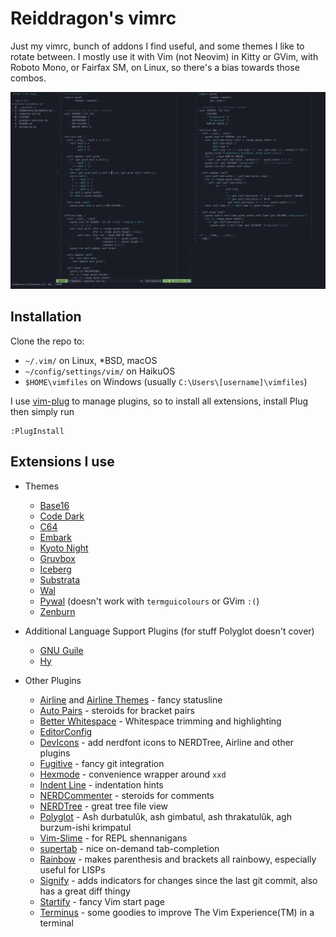 # Reiddragon's vimrc

Just my vimrc, bunch of addons I find useful, and some themes I like to rotate
between. I mostly use it with Vim (not Neovim) in Kitty or GVim, with Roboto
Mono, or Fairfax SM, on Linux, so there's a bias towards those combos.


![](img/vimrc.png)


## Installation
Clone the repo to:

- `~/.vim/` on Linux, \*BSD, macOS
- `~/config/settings/vim/` on HaikuOS
- `$HOME\vimfiles` on Windows (usually `C:\Users\[username]\vimfiles`)

I use [vim-plug](https://github.com/junegunn/vim-plug) to manage plugins, so to
install all extensions, install Plug then simply run

```
:PlugInstall
```

## Extensions I use
- Themes
    - [Base16](https://github.com/chriskempson/base16-vim)
    - [Code Dark](https://github.com/tomasiser/vim-code-dark)
    - [C64](https://github.com/tssm/c64-vim-color-scheme)
    - [Embark](https://github.com/embark-theme/konsole/)
    - [Kyoto Night](https://github.com/laniusone/kyotonight.vim)
    - [Gruvbox](https://github.com/morhetz/gruvbox)
    - [Iceberg](https://github.com/cocopon/iceberg.vim)
    - [Substrata](https://github.com/arzg/vim-substrata)
    - [Wal](https://github.com/dylanaraps/wal.vim)
    - [Pywal](https://github.com/dylanaraps/pywal/) (doesn't work with `termguicolours` or GVim `:(`)
    - [Zenburn](https://github.com/jnurmine/Zenburn)

- Additional Language Support Plugins (for stuff Polyglot doesn't cover)
    - [GNU Guile](https://gitlab.com/HiPhish/guile.vim)
    - [Hy](https://github.com/hylang/vim-hy)

- Other Plugins
    - [Airline](https://github.com/vim-airline/vim-airline) and [Airline
    Themes](https://github.com/vim-airline/vim-airline-themes) - fancy
    statusline
    - [Auto Pairs](https://github.com/jiangmiao/auto-pairs) - steroids for
    bracket pairs
    - [Better Whitespace](https://github.com/ntpeters/vim-better-whitespace) -
    Whitespace trimming and highlighting
    - [EditorConfig](https://github.com/editorconfig/editorconfig-vim)
    - [DevIcons](https://github.com/ryanoasis/vim-devicons) - add nerdfont
    icons to NERDTree, Airline and other plugins
    - [Fugitive](https://github.com/tpope/vim-fugitive) - fancy git integration
    - [Hexmode](https://github.com/fidian/hexmode) - convenience wrapper around `xxd`
    - [Indent Line](https://github.com/yggdroot/indentline) - indentation hints
    - [NERDCommenter](https://github.com/preservim/nerdcommenter) - steroids for comments
    - [NERDTree](https://github.com/preservim/nerdtree) - great tree file view
    - [Polyglot](https://github.com/sheerun/vim-polyglot) - Ash durbatulûk, ash
    gimbatul, ash thrakatulûk, agh burzum-ishi krimpatul
    - [Vim-Slime](https://github.com/jpalardy/vim-slime) - for REPL shennanigans
    - [supertab](https://github.com/ervandew/supertab) - nice on-demand
    tab-completion
    - [Rainbow](https://github.com/luochen1990/rainbow) - makes parenthesis and
    brackets all rainbowy, especially useful for LISPs
    - [Signify](https://github.com/mhinz/vim-signify) - adds indicators for
    changes since the last git commit, also has a great diff thingy
    - [Startify](https://github.com/mhinz/vim-startify) - fancy Vim start page
    - [Terminus](https://github.com/wincent/terminus) - some goodies to improve
    The Vim Experience(TM) in a terminal




